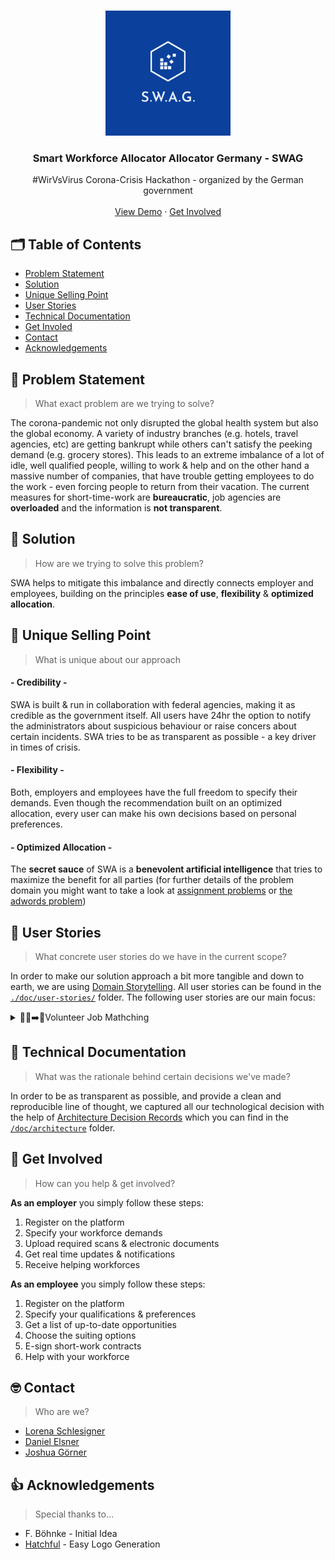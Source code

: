 <!-- LOGO -->
<br />
<p align="center">
    <img src="images/logo-swag.png" alt="Logo" width="200" height="200">
  <h3 align="center">Smart Workforce Allocator Allocator Germany - SWAG</h3>

  <p align="center">
    #WirVsVirus Corona-Crisis Hackathon - organized by the German government
    <br />
    <br />
    <a href="">View Demo</a>
    ·
    <a href="">Get Involved</a>
  </p>
</p>

## 🗂 Table of Contents

* [Problem Statement](#-problem-statement)
* [Solution](#-solution)
* [Unique Selling Point](#-unique-selling-point)
* [User Stories](#-user-stories)
* [Technical Documentation](#-technical-documentation)
* [Get Involed](#-get-involved)
* [Contact](#-contact)
* [Acknowledgements](#-acknowledgements)

## 🤯 Problem Statement
> What exact problem are we trying to solve?

The corona-pandemic not only disrupted the global health system but also the global economy.
A variety of industry branches (e.g. hotels, travel agencies, etc) are getting bankrupt while others can't satisfy the peeking demand (e.g. grocery stores).
This leads to an extreme imbalance of a lot of idle, well qualified people, willing to work & help and on the other hand a massive number of companies, that have trouble getting employees to do the work - even forcing people to return from their vacation.
The current measures for short-time-work are **bureaucratic**, job agencies are **overloaded** and the information is **not transparent**.

## 🚀 Solution
> How are we trying to solve this problem?

SWA helps to mitigate this imbalance and directly connects employer and employees, building on the principles **ease of use**, **flexibility** & **optimized allocation**.

## 🧪 Unique Selling Point
> What is unique about our approach

#### - Credibility -
SWA is built & run in collaboration with federal agencies, making it as credible as the government itself.
All users have  24hr the option to notify the administrators about suspicious behaviour or raise concers about certain incidents.
SWA tries to be as transparent as possible - a key driver in times of crisis.

#### - Flexibility  -
Both, employers and employees have the full freedom to specify their demands.
Even though the recommendation built on an optimized allocation, every user can make his own decisions based on personal preferences.

#### - Optimized Allocation -
The **secret sauce** of SWA is a **benevolent artificial intelligence** that tries to maximize the benefit for all parties (for further details of the problem domain you might want to take a look at [assignment problems](https://en.wikipedia.org/wiki/Assignment_problem) or [the adwords problem](http://infolab.stanford.edu/~ullman/mmds/ch8.pdf))

## 🦄 User Stories
> What concrete user stories do we have in the current scope?

In order to make our solution approach a bit more tangible and down to earth, we are using [Domain Storytelling](https://domainstorytelling.org/).
All user stories can be found in the [`./doc/user-stories/`](./doc/user-stories) folder.
The following user stories are our main focus:

<details><summary>🙋‍♂️➡️🧰Volunteer Job Mathching </summary>
<p>
<img src="./doc/user-stories/img/user-job-matching_2020-03-20.png" style="width:80%" />
</p>
</details>


## 📑 Technical Documentation
> What was the rationale behind certain decisions we've made?

In order to be as transparent as possible, and provide a clean and reproducible line of thought, we captured all our technological decision with the help of [Architecture Decision Records](https://github.com/joelparkerhenderson/architecture_decision_record) which you can find in the [`/doc/architecture`](./doc/architecture) folder.

## 💪 Get Involved
> How can you help & get involved?

**As an employer** you simply follow these steps:
1. Register on the platform
2. Specify your workforce demands
3. Upload required scans & electronic documents
4. Get real time updates & notifications
5. Receive helping workforces


**As an employee** you simply follow these steps:
1. Register on the platform
2. Specify your qualifications & preferences
3. Get a list of up-to-date opportunities
4. Choose the suiting options
5. E-sign short-work contracts
6. Help with your workforce


## 🤓 Contact
> Who are we?

- [Lorena Schlesigner](https://github.com/lschlesinger)
- [Daniel Elsner](https://github.com/delsner)
- [Joshua Görner](https://github.com/jgoerner)
 
 ## 👍 Acknowledgements
 > Special thanks to...
 - F. Böhnke - Initial Idea
 - [Hatchful](https://hatchful.shopify.com/) - Easy Logo Generation
